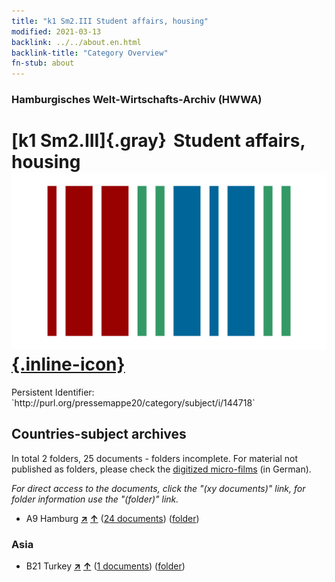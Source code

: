 ```yaml
---
title: "k1 Sm2.III Student affairs, housing"
modified: 2021-03-13
backlink: ../../about.en.html
backlink-title: "Category Overview"
fn-stub: about
---
```


### Hamburgisches Welt-Wirtschafts-Archiv (HWWA)

# [k1 Sm2.III]{.gray}&#8201; Student affairs, housing &#160; [![Wikidata](/images/Wikidata-logo.svg "Wikidata"){.inline-icon}](http://www.wikidata.org/entity/Q104700167)

<div class="hint">Persistent Identifier: `http://purl.org/pressemappe20/category/subject/i/144718`</div>







## Countries-subject archives





In total 2 folders, 25 documents - folders incomplete.
For material not published as folders, please check the [digitized micro-films](/film/h1_sh.de.html) (in German).

_For direct access to the documents, click the "(xy documents)" link, for folder information use the "(folder)" link._


- A9 Hamburg [**&nearr;**](../../../geo/i/140905/about.en.html "Hamburg (all folders)") [**&uarr;**](../../../geo/about.en.html#A9 "Country category system") (<a href="https://pm20.zbw.eu/iiifview/folder/sh/140905,144718" title="about: Hamburg : Student affairs, housing" target="_blank">24 documents</a>) ([folder](../../../../folder/sh/1409xx/140905/1447xx/144718/about.en.html))

### Asia

- B21 Turkey [**&nearr;**](../../../geo/i/141111/about.en.html "Turkey (all folders)") [**&uarr;**](../../../geo/about.en.html#B21 "Country category system") (<a href="https://pm20.zbw.eu/iiifview/folder/sh/141111,144718" title="about: Turkey : Student affairs, housing" target="_blank">1 documents</a>) ([folder](../../../../folder/sh/1411xx/141111/1447xx/144718/about.en.html))








